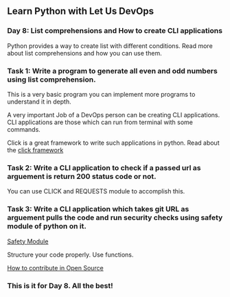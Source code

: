 ## Learn Python with Let Us DevOps

### Day 8: List comprehensions and How to create CLI applications

Python provides a way to create list with different conditions. Read more about list comprehensions and how you can use them. 

### Task 1: Write a program to generate all even and odd numbers using list comprehension. 
This is a very basic program you can implement more programs to understand it in depth. 


A very important Job of a DevOps person can be creating CLI applications. CLI applications are those which can run from terminal with some commands. 

Click is a great framework to write such applications in python. Read about the [click framework](https://click.palletsprojects.com/en/8.0.x/)
### Task 2:  Write a CLI application to check if a passed url as arguement is return 200 status code or not. 
You can use CLICK and REQUESTS module to accomplish this. 


### Task 3: Write a CLI application which takes git URL as arguement pulls the code and run security checks using safety module of python on it. 
[Safety Module](https://pyup.io/safety/)


Structure your code properly. Use functions. 

[How to contribute in Open Source](https://www.learnsteps.com/how-to-contribute-in-open-source-and-creating-the-right-merge-request/)
### This is it for Day 8. All the best!
